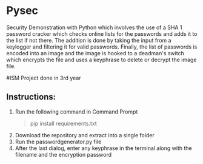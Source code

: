 # Pysec
Security Demonstration with Python which involves the use of a SHA 1 password cracker which checks online lists for the passwords and adds it to the list if not there. The addition is done by taking the input from a  keylogger and filtering it for valid passwords. Finally, the list of passwords is encoded into an image and the image is hooked to  a deadman's switch which encrypts the file and uses a keyphrase to delete or decrypt the image file.

#ISM Project done in 3rd year

## Instructions:

 1. Run the following command in Command Prompt
	> pip install requirements.txt
 2. Download the repository and extract into a single folder
 3. Run the passwordgenerator.py file
 4. After the last dialog, enter any keyphrase in the terminal along with the filename and the encryption password
